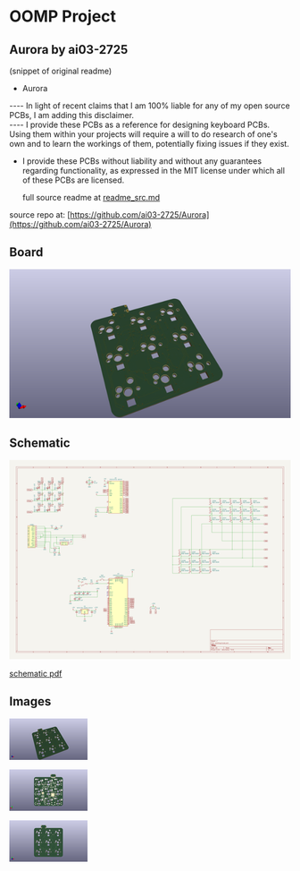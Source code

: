 # OOMP Project  
## Aurora  by ai03-2725  
  
(snippet of original readme)  
  
- Aurora  
  
---- In light of recent claims that I am 100% liable for any of my open source PCBs, I am adding this disclaimer.  
---- I provide these PCBs as a reference for designing keyboard PCBs. Using them within your projects will require a will to do research of one's own and to learn the workings of them, potentially fixing issues if they exist.  
- I provide these PCBs without liability and without any guarantees regarding functionality, as expressed in the MIT license under which all of these PCBs are licensed.  
  
  full source readme at [readme_src.md](readme_src.md)  
  
source repo at: [https://github.com/ai03-2725/Aurora](https://github.com/ai03-2725/Aurora)  
## Board  
  
[![working_3d.png](working_3d_600.png)](working_3d.png)  
## Schematic  
  
[![working_schematic.png](working_schematic_600.png)](working_schematic.png)  
  
[schematic pdf](working_schematic.pdf)  
## Images  
  
[![working_3d.png](working_3d_140.png)](working_3d.png)  
  
[![working_3d_back.png](working_3d_back_140.png)](working_3d_back.png)  
  
[![working_3d_front.png](working_3d_front_140.png)](working_3d_front.png)  
